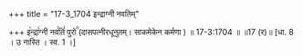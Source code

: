 +++
title = "17-3_1704 इन्द्राग्नी नवतिम्"

+++
इ꣡न्द्रा꣢ग्नी नव꣣तिं꣡ पुरो꣢꣯ (दासपत्नीरधूनुतम्। साकमेकेन कर्मणा ) ॥ 17-3:1704 ॥ ॥17 (र)॥ [धा. 8 । उ नास्ति । स्व. 1 ।]